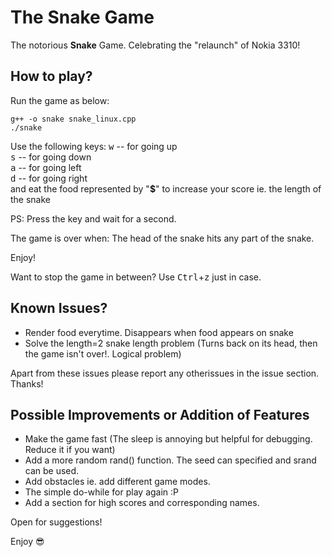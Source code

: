 # The Snake Game
The notorious **Snake** Game. Celebrating the "relaunch" of Nokia 3310!

## How to play?
Run the game as below:
```{r, engine='bash', count_lines}
g++ -o snake snake_linux.cpp
./snake
```

Use the following keys:
<kbd>w</kbd> -- for going up <br>
<kbd>s</kbd> -- for going down <br>
<kbd>a</kbd> -- for going left <br>
<kbd>d</kbd> -- for going right <br>
and eat the food represented by "**$**" to increase your score ie. the length of the snake

PS: Press the key and wait for a second. 

The game is over when: The head of the snake hits any part of the snake. 

Enjoy!

Want to stop the game in between? Use <kbd>Ctrl</kbd>+<kbd>z</kbd> just in case.


## Known Issues?
* Render food everytime. Disappears when food appears on snake 
* Solve the length=2 snake length problem (Turns back on its head, then the game isn't over!. Logical problem)

Apart from these issues please report any otherissues in the issue section. Thanks!

## Possible Improvements or Addition of Features
* Make the game fast (The sleep is annoying but helpful for debugging. Reduce it if you want)
* Add a more random rand() function. The seed can specified and srand can be used.
* Add obstacles ie. add different game modes.
* The simple do-while for play again :P
* Add a section for high scores and corresponding names.

Open for suggestions! 

Enjoy :sunglasses:

